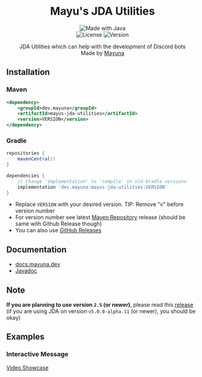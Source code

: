 <p align="center">
  <h1 align="center">Mayu's JDA Utilities</h1>
</p>
<p align="center">
  <img src="http://ForTheBadge.com/images/badges/made-with-java.svg" alt="Made with Java">
  <br>
  <img src="https://img.shields.io/github/license/lilmayu/MayusJDAUtilities.svg" alt="License">
  <img src="https://img.shields.io/github/v/release/lilmayu/MayusJDAUtilities.svg" alt="Version">
</p>
<p align="center">
    JDA Utilities which can help with the development of Discord bots
  <br>
  Made by <a href="https://mayuna.dev">Mayuna</a>
</p>

## Installation
### Maven
```xml
<dependency>
    <groupId>dev.mayuna</groupId>
    <artifactId>mayus-jda-utilities</artifactId>
    <version>VERSION</version>
</dependency>
```
### Gradle
```gradle
repositories {
    mavenCentral()
}

dependencies {
    // Change 'implementation' to 'compile' in old Gradle versions
    implementation 'dev.mayuna:mayus-jda-utilities:VERSION'
}
```
- Replace `VERSION` with your desired version. TIP: Remove "v" before version number
- For version number see latest [Maven Repository](https://mvnrepository.com/artifact/dev.mayuna/mayus-jda-utilities) release (should be same with Github Release though)
- You can also use [GitHub Releases](https://github.com/lilmayu/MayusJDAUtilities/releases)

## Documentation
- [docs.mayuna.dev](https://docs.mayuna.dev/en/mayus-jda-utilities)
- [Javadoc](https://data.mayuna.dev/javadocs/mayus-jda-utilities/)

## Note
**If you are planning to use version `2.5` (or newer)**, please read this [release](https://github.com/lilmayu/MayusJDAUtilities/releases/tag/v2.5) (if you are using JDA on version `v5.0.0-alpha.11` (or newer), you should be okay)

## Examples
### Interactive Message
[Video Showcase](https://user-images.githubusercontent.com/52459400/142770573-2d4dd7ca-241c-4c38-90ab-df96e737128e.mp4)
